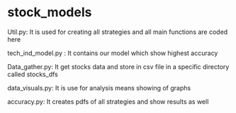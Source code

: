 # stock_models
Util.py: It is used for creating all strategies and all main functions are coded here

tech_ind_model.py : It contains our model which show highest accuracy

Data_gather.py: It get stocks data and store in csv file in a specific directory called stocks_dfs

data_visuals.py: It is use for analysis means showing of graphs

accuracy.py: It creates pdfs of all strategies and show results as well
